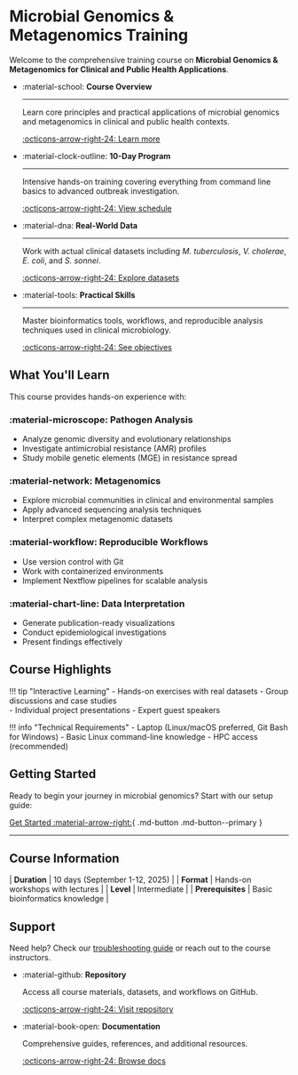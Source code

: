 # Microbial Genomics & Metagenomics Training

Welcome to the comprehensive training course on **Microbial Genomics & Metagenomics for Clinical and Public Health Applications**.

<div class="grid cards" markdown>

-   :material-school: __Course Overview__

    ---

    Learn core principles and practical applications of microbial genomics and metagenomics in clinical and public health contexts.

    [:octicons-arrow-right-24: Learn more](course/overview.md)

-   :material-clock-outline: __10-Day Program__

    ---

    Intensive hands-on training covering everything from command line basics to advanced outbreak investigation.

    [:octicons-arrow-right-24: View schedule](course/schedule.md)

-   :material-dna: __Real-World Data__

    ---

    Work with actual clinical datasets including _M. tuberculosis_, _V. cholerae_, _E. coli_, and _S. sonnei_.

    [:octicons-arrow-right-24: Explore datasets](datasets.md)

-   :material-tools: __Practical Skills__

    ---

    Master bioinformatics tools, workflows, and reproducible analysis techniques used in clinical microbiology.

    [:octicons-arrow-right-24: See objectives](course/objectives.md)

</div>

## What You'll Learn

This course provides hands-on experience with:

### :material-microscope: **Pathogen Analysis**
- Analyze genomic diversity and evolutionary relationships
- Investigate antimicrobial resistance (AMR) profiles
- Study mobile genetic elements (MGE) in resistance spread

### :material-network: **Metagenomics**
- Explore microbial communities in clinical and environmental samples
- Apply advanced sequencing analysis techniques
- Interpret complex metagenomic datasets

### :material-workflow: **Reproducible Workflows**
- Use version control with Git
- Work with containerized environments
- Implement Nextflow pipelines for scalable analysis

### :material-chart-line: **Data Interpretation**
- Generate publication-ready visualizations
- Conduct epidemiological investigations
- Present findings effectively

## Course Highlights

!!! tip "Interactive Learning"
    - Hands-on exercises with real datasets
    - Group discussions and case studies  
    - Individual project presentations
    - Expert guest speakers

!!! info "Technical Requirements"
    - Laptop (Linux/macOS preferred, Git Bash for Windows)
    - Basic Linux command-line knowledge
    - HPC access (recommended)

## Getting Started

Ready to begin your journey in microbial genomics? Start with our setup guide:

[Get Started :material-arrow-right:](course/setup.md){ .md-button .md-button--primary }

---

## Course Information

| **Duration** | 10 days (September 1-12, 2025) |
| **Format** | Hands-on workshops with lectures |
| **Level** | Intermediate |
| **Prerequisites** | Basic bioinformatics knowledge |

## Support

Need help? Check our [troubleshooting guide](troubleshooting.md) or reach out to the course instructors.

<!-- Deploy with GitHub Actions -->

<div class="grid cards" markdown>

-   :material-github: **Repository**
    
    Access all course materials, datasets, and workflows on GitHub.
    
    [:octicons-arrow-right-24: Visit repository](https://github.com/CIDRI-Africa/microbial-genomics-training)

-   :material-book-open: **Documentation**
    
    Comprehensive guides, references, and additional resources.
    
    [:octicons-arrow-right-24: Browse docs](references.md)

</div>